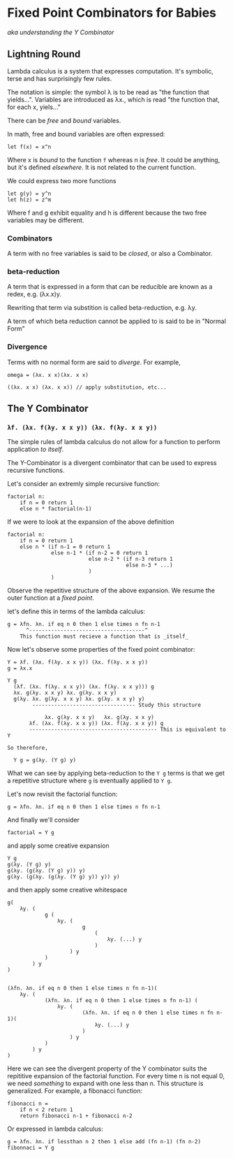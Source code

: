 # Fixed Point Combinators for Babies

 _aka understanding the Y Combinator_

 ## Lightning Round

 Lambda calculus is a system that expresses computation. It's symbolic, terse and has surprisingly few rules.

 The notation is simple: the symbol λ is to be read as "the function that yields...".  Variables are introduced as λx., which is read "the function that, for each x, yiels..."

 There can be _free_ and _bound_ variables. 

 In math, free and bound variables are often expressed:

 ``` 
let f(x) = x^n
 ```

 Where x is _bound_ to the function `f` whereas n is _free_. It could be anything, but it's defined _elsewhere_. It is not related to the current function.

We could express two more functions

```
let g(y) = y^n
let h(z) = z^m
```

Where f and g exhibit equality and h is different because the two free variables may be different.

### Combinators

A term with no free variables is said to be _closed_, or also a Combinator.

### beta-reduction

A term that is expressed in a form that can be reducible are known as a redex, e.g. (λx.x)y.

Rewriting that term via substition is called beta-reduction, e.g. λy.

A term of which beta reduction cannot be applied to is said to be in  "Normal Form"

### Divergence

Terms with no normal form are said to _diverge_. For example, 

```
omega = (λx. x x)(λx. x x)

((λx. x x) (λx. x x)) // apply substitution, etc...
```

## The Y Combinator
### `λf. (λx. f(λy. x x y)) (λx. f(λy. x x y))`


The simple rules of lambda calculus do not allow for a function to perform application _to itself_.

The Y-Combinator is a divergent combinator that can be used to express recursive functions.

Let's consider an extremly simple recursive function:

```
factorial n:
    if n = 0 return 1
    else n * factorial(n-1)
```

If we were to look at the expansion of the above definition

```
factorial n:
    if n = 0 return 1
    else n * (if n-1 = 0 return 1
              else n-1 * (if n-2 = 0 return 1
                          else n-2 * (if n-3 return 1
                                      else n-3 * ...)
                          )
              )  
```


Observe the repetitive structure of the above expansion. We resume the outer function at a _fixed point_.

let's define this in terms of the lambda calculus:

```
g = λfn. λn. if eq n 0 then 1 else times n fn n-1
      ^-------------------------------------^
    This function must recieve a function that is _itself_  
```

Now let's observe some properties of the fixed point combinator:

```
Y = λf. (λx. f(λy. x x y)) (λx. f(λy. x x y))
g = λx.x

Y g
  (λf. (λx. f(λy. x x y)) (λx. f(λy. x x y))) g
  λx. g(λy. x x y) λx. g(λy. x x y)
  g(λy. λx. g(λy. x x y) λx. g(λy. x x y) y)
        --------------------------------- Study this structure

            λx. g(λy. x x y)   λx. g(λy. x x y)
       λf. (λx. f(λy. x x y)) (λx. f(λy. x x y)) g
       ----------------------------------------- This is equivalent to Y 
  
So therefore,

  Y g = g(λy. (Y g) y)
```

What we can see by applying beta-reduction to the `Y g` terms is that we get a repetitive structure where `g` is eventually applied to `Y g`.

Let's now revisit the factorial function:

```
g = λfn. λn. if eq n 0 then 1 else times n fn n-1
```

And finally we'll consider

```
factorial = Y g
```

and apply some creative expansion

```
Y g
g(λy. (Y g) y)
g(λy. (g(λy. (Y g) y)) y)
g(λy. (g(λy. (g(λy. (Y g) y)) y)) y)
```

and then apply some creative whitespace

```
g(
    λy. ( 
            g (
                λy. (
                        g
                            (
                                λy. (...) y
                            )
                    ) y
            )
        ) y
)


(λfn. λn. if eq n 0 then 1 else times n fn n-1)(
    λy. ( 
            (λfn. λn. if eq n 0 then 1 else times n fn n-1) (
                λy. (
                        (λfn. λn. if eq n 0 then 1 else times n fn n-1)(
                            λy. (...) y
                        )
                    ) y
            )
        ) y
)
```


Here we can see the divergent property of the Y combinator suits the repititive expansion of the factorial function. For every time n is not equal 0, we need _something_ to expand with one less than n. This structure is generalized. For example, a fibonacci function:

```
fibonacci n = 
    if n < 2 return 1
    return fibonacci n-1 + fibonacci n-2
```

Or expressed in lambda calculus:

```
g = λfn. λn. if lessthan n 2 then 1 else add (fn n-1) (fn n-2)
fibonnaci = Y g
```




